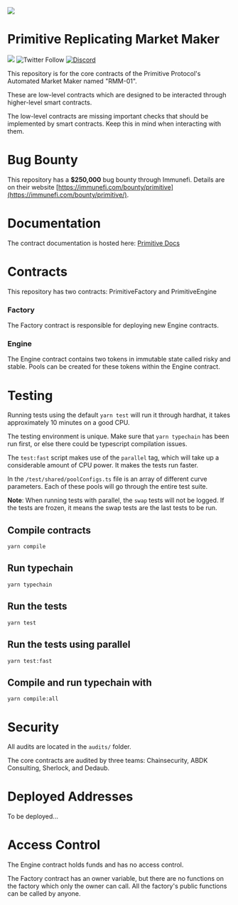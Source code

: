 ![](https://pbs.twimg.com/profile_banners/1241234631707381760/1588727988/1500x500)

# Primitive Replicating Market Maker

[![](https://img.shields.io/github/stars/primitivefinance/primitive-v2-core?style=social)](https://img.shields.io/github/stars/primitivefinance/primitive-v2-core?style=social)
![Twitter Follow](https://img.shields.io/twitter/follow/primitivefi?style=social)
[![Discord](https://img.shields.io/discord/168831573876015105.svg?label=&logo=discord&logoColor=ffffff&color=7389D8&labelColor=6A7EC2)](https://discord.gg/rzRwJ4K)

This repository is for the core contracts of the Primitive Protocol's Automated Market Maker named "RMM-01".

These are low-level contracts which are designed to be interacted through higher-level smart contracts.

The low-level contracts are missing important checks that should be implemented by smart contracts. Keep this in mind when interacting with them.

# Bug Bounty

This repository has a **$250,000** bug bounty through Immunefi. Details are on their website [https://immunefi.com/bounty/primitive](https://immunefi.com/bounty/primitive/).

# Documentation

The contract documentation is hosted here: [Primitive Docs](https://docs.primitive.finance)

# Contracts

This repository has two contracts: PrimitiveFactory and PrimitiveEngine

### Factory

The Factory contract is responsible for deploying new Engine contracts.

### Engine

The Engine contract contains two tokens in immutable state called risky and stable. Pools can be created for these tokens within the Engine contract.

# Testing

Running tests using the default `yarn test` will run it through hardhat, it takes approximately 10 minutes on a good CPU.

The testing environment is unique. Make sure that `yarn typechain` has been run first, or else there could be typescript compilation issues.

The `test:fast` script makes use of the `parallel` tag, which will take up a considerable amount of CPU power. It makes the tests run faster.

In the `/test/shared/poolConfigs.ts` file is an array of different curve parameters. Each of these pools will go through the entire test suite.

**Note**: When running tests with parallel, the `swap` tests will not be logged. If the tests are frozen, it means the swap tests are the last tests to be run.

## Compile contracts

`yarn compile`

## Run typechain

`yarn typechain`

## Run the tests

`yarn test`

## Run the tests using parallel

`yarn test:fast`

## Compile and run typechain with

`yarn compile:all`

# Security

All audits are located in the `audits/` folder.

The core contracts are audited by three teams: Chainsecurity, ABDK Consulting, Sherlock, and Dedaub.

# Deployed Addresses

To be deployed...

# Access Control

The Engine contract holds funds and has no access control.

The Factory contract has an owner variable, but there are no functions on the factory which only the owner can call. All the factory's public functions can be called by anyone.
